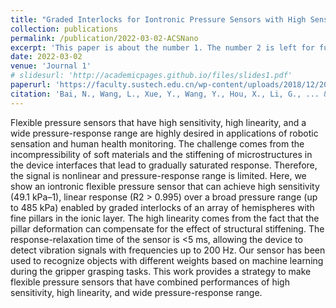 ```yaml
---
title: "Graded Interlocks for Iontronic Pressure Sensors with High Sensitivity and High Linearity over a Broad Range"
collection: publications
permalink: /publication/2022-03-02-ACSNano
excerpt: 'This paper is about the number 1. The number 2 is left for future work.'
date: 2022-03-02
venue: 'Journal 1'
# slidesurl: 'http://academicpages.github.io/files/slides1.pdf'
paperurl: 'https://faculty.sustech.edu.cn/wp-content/uploads/2018/12/2022081116280738.pdf'
citation: 'Bai, N., Wang, L., Xue, Y., Wang, Y., Hou, X., Li, G., ... & Guo, C. F. (2022). Graded interlocks for iontronic pressure sensors with high sensitivity and high linearity over a broad range. Acs Nano, 16(3), 4338-4347.'
---
```


Flexible pressure sensors that have high sensitivity, high linearity, and a wide pressure-response range are highly desired in applications of robotic sensation and human health monitoring. The challenge comes from the incompressibility of soft materials and the stiffening of microstructures in the device interfaces that lead to gradually saturated response. Therefore, the signal is nonlinear and pressure-response range is limited. Here, we show an iontronic flexible pressure sensor that can achieve high sensitivity (49.1 kPa–1), linear response (R2 > 0.995) over a broad pressure range (up to 485 kPa) enabled by graded interlocks of an array of hemispheres with fine pillars in the ionic layer. The high linearity comes from the fact that the pillar deformation can compensate for the effect of structural stiffening. The response-relaxation time of the sensor is <5 ms, allowing the device to detect vibration signals with frequencies up to 200 Hz. Our sensor has been used to recognize objects with different weights based on machine learning during the gripper grasping tasks. This work provides a strategy to make flexible pressure sensors that have combined performances of high sensitivity, high linearity, and wide pressure-response range.